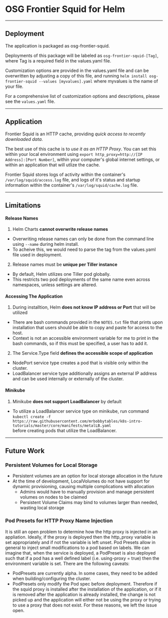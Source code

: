 # OSG Frontier Squid for Helm #

----
## Deployment
The application is packaged as osg-frontier-squid.

Deployments of this package will be labeled as `osg-frontier-squid-[Tag]`, where Tag is a required field in the values.yaml file.

Customization options are provided in the values.yaml file and can be overwritten by adjusting a copy of this file, and running `helm install osg-frontier-squid --values [myvalues].yaml` where myvalues is the name of your file.

For a comprehensive list of customization options and descriptions, please see the `values.yaml` file.

----
## Application
Frontier Squid is an HTTP cache, providing *quick access to recently downloaded data*.

The best use of this cache is to *use it as an HTTP Proxy*. You can set this within your local environment using `export http_proxy=http://[IP Address]:[Port Number]`, within your computer's global internet settings, or within an application that will utlize the cache.

Frontier Squid stores logs of activity within the container's `/var/log/squid/access.log` file, and logs of it's status and startup information within the container's `/var/log/squid/cache.log` file.

----
## Limitations
#### Release Names ####
1. Helm Charts **cannot overwrite release names**  
  * Overwriting release names can only be done from the command line using `--name` during helm install.
  * To acheive this, we would need to parse the tag from the values.yaml file used in deployment.

2. Release names must be **unique per Tiller instance**
  * By default, Helm utilizes one Tiller pod globally.
  * This restricts two pod deployments of the same name even across namespaces, unless settings are altered.

#### Accessing The Application ####
1. During installtion, Helm **does not know IP address or Port** that will be utilized  
  * There are bash commands provided in the `NOTES.txt` file that prints upon installation that users should be able to copy and paste for access to the host.
  * Context is not an accessible environment variable for me to print in the bash commands, so if this must be specified, a user has to add it.

2. The Service.Type field **defines the accessible scope of application**  
  * NodePort service type creates a pod that is visible only within the cluster.
  * LoadBalancer service type additionally assigns an external IP address and can be used internally or externally of the cluster.

#### Minikube ####
1. Minikube **does not support LoadBalancer** by default  
  * To utilize a LoadBalancer service type on minikube, run command  
     `kubectl create -f https://raw.githubusercontent.com/mrbobbytables/k8s-intro-tutorials/master/core/manifests/metalLB.yaml`  
     before creating pods that utilize the LoadBalancer.

----
## Future Work

### Persistent Volumes for Local Storage
  * Persistent volumes are an option for local storage allocation in the future
  * At the time of development, LocalVolumes do not have support for dynamic provisioning, causing multiple complications with allocation
    - Admins would have to manually provision and manage persistent volumes on nodes to be claimed
    - Persistent Volume Claims may bind to volumes larger than needed, wasting local storage

### Pod Presets for HTTP Proxy Name Injection

It is still an open problem to determine how the http proxy is injected in an appliation. Ideally, if the proxy is deployed then the http_proxy variable is set appropriately and if not the variable is left unset. Pod Presets allow in general to inject small modifications to a pod based on labels. We can imagine that, when the service is deployed, a PodPreset is also deployed such that if a pod has a well defined label (i.e. using-proxy = true) then the environment variable is set. There are the following caveats:
  * PodPresets are currently alpha. In some cases, they need to be added when building/configuring the cluster.
  * PodPresets only modify the Pod spec before deployment. Therefore if the squid proxy is installed after the installation of the application, or if it is removed after the application is already installed, the change is not picked up and the application will either not be using the proxy or trying to use a proxy that does not exist.
For these reasons, we left the issue open.
  
